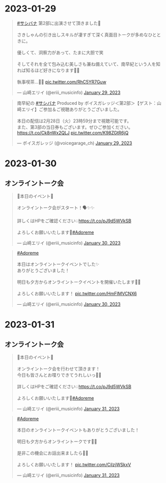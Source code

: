 # 2023-01-29

<blockquote class="twitter-tweet"><p lang="ja" dir="ltr"><a href="https://twitter.com/hashtag/%E3%82%B5%E3%82%B7%E3%83%90%E3%83%8A?src=hash&amp;ref_src=twsrc%5Etfw">#サシバナ</a> 第2部に出演させて頂きました🥰<br><br>さきしゃんの引き出しスキルが凄すぎて深く真面目トークが多めなひとときに。<br><br>優しくて、洞察力があって、たまに大胆で笑<br><br>そしてそれを全て包み込む美しさも兼ね備えていて、南早紀という人を知れば知るほど好きになります💖✨<br><br>執事喫茶...🎩💭 <a href="https://t.co/RhC5YR7Guw">pic.twitter.com/RhC5YR7Guw</a></p>&mdash; 山崎エリイ (@eriii_musicinfo) <a href="https://twitter.com/eriii_musicinfo/status/1619660788930846723?ref_src=twsrc%5Etfw">January 29, 2023</a></blockquote> <script async src="https://platform.twitter.com/widgets.js" charset="utf-8"></script>

<blockquote class="twitter-tweet"><p lang="ja" dir="ltr">南早紀の <a href="https://twitter.com/hashtag/%E3%82%B5%E3%82%B7%E3%83%90%E3%83%8A?src=hash&amp;ref_src=twsrc%5Etfw">#サシバナ</a> Produced by ボイスガレッジ＜第2部＞【ゲスト：山崎エリイ】ご参加＆ご視聴ありがとうございました。<br><br>本日の配信は2月28日（火）23時59分まで視聴可能です。<br>また、第3部の当日券もございます。ぜひご参加ください。<a href="https://t.co/Ck8nWx2QLJ">https://t.co/Ck8nWx2QLJ</a> <a href="https://t.co/K98ZGtR6jQ">pic.twitter.com/K98ZGtR6jQ</a></p>&mdash; ボイスガレッジ (@voicegarage_ch) <a href="https://twitter.com/voicegarage_ch/status/1619610890067902465?ref_src=twsrc%5Etfw">January 29, 2023</a></blockquote> <script async src="https://platform.twitter.com/widgets.js" charset="utf-8"></script>

# 2023-01-30
## オンライントーク会

<blockquote class="twitter-tweet"><p lang="ja" dir="ltr">🍎本日のイベント🍎<br><br>オンライントーク会がスタート！🗣✨✨<br><br>詳しくはHPをご確認ください💡<a href="https://t.co/pJ9d5WVkSB">https://t.co/pJ9d5WVkSB</a><br><br>よろしくお願いいたします💌<a href="https://twitter.com/hashtag/Adoreme?src=hash&amp;ref_src=twsrc%5Etfw">#Adoreme</a></p>&mdash; 山崎エリイ (@eriii_musicinfo) <a href="https://twitter.com/eriii_musicinfo/status/1619926210846531586?ref_src=twsrc%5Etfw">January 30, 2023</a></blockquote> <script async src="https://platform.twitter.com/widgets.js" charset="utf-8"></script>

<blockquote class="twitter-tweet"><p lang="ja" dir="ltr"><a href="https://twitter.com/hashtag/Adoreme?src=hash&amp;ref_src=twsrc%5Etfw">#Adoreme</a><br><br>本日はオンライントークイベントでした✨<br>ありがとうございました！<br><br>明日も夕方からオンライントークイベントを開催いたします🐹💡<br><br>よろしくお願いいたします！ <a href="https://t.co/HmFIMVCNX6">pic.twitter.com/HmFIMVCNX6</a></p>&mdash; 山崎エリイ (@eriii_musicinfo) <a href="https://twitter.com/eriii_musicinfo/status/1620048987435962368?ref_src=twsrc%5Etfw">January 30, 2023</a></blockquote> <script async src="https://platform.twitter.com/widgets.js" charset="utf-8"></script>

# 2023-01-31
## オンライントーク会

<blockquote class="twitter-tweet"><p lang="ja" dir="ltr">🍎本日のイベント🍎<br><br>オンライントーク会を行わせて頂きます！<br>今日も皆さんとお喋りできてうれしいっ🥳🌷<br><br>詳しくはHPをご確認ください💡<a href="https://t.co/pJ9d5WVkSB">https://t.co/pJ9d5WVkSB</a><br><br>よろしくお願いいたします💌<a href="https://twitter.com/hashtag/Adoreme?src=hash&amp;ref_src=twsrc%5Etfw">#Adoreme</a></p>&mdash; 山崎エリイ (@eriii_musicinfo) <a href="https://twitter.com/eriii_musicinfo/status/1620309520621895681?ref_src=twsrc%5Etfw">January 31, 2023</a></blockquote> <script async src="https://platform.twitter.com/widgets.js" charset="utf-8"></script>

<blockquote class="twitter-tweet"><p lang="ja" dir="ltr"><a href="https://twitter.com/hashtag/Adoreme?src=hash&amp;ref_src=twsrc%5Etfw">#Adoreme</a><br><br>本日のオンライントークイベントもありがとうございました！<br><br>明日も夕方からオンライントークです🦊🌟<br><br>是非この機会にお話出来ましたら💓💭<br><br>よろしくお願いいたします！ <a href="https://t.co/CiIzjWSkxV">pic.twitter.com/CiIzjWSkxV</a></p>&mdash; 山崎エリイ (@eriii_musicinfo) <a href="https://twitter.com/eriii_musicinfo/status/1620408255150452736?ref_src=twsrc%5Etfw">January 31, 2023</a></blockquote> <script async src="https://platform.twitter.com/widgets.js" charset="utf-8"></script>
